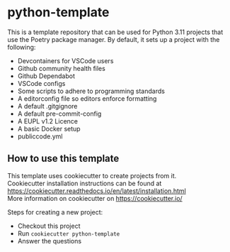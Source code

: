# python-template
This is a template repository that can be used for Python 3.11 projects that use the Poetry package manager.
By default, it sets up a project with the following:

* Devcontainers for VSCode users
* Github community health files
* Github Dependabot
* VSCode configs
* Some scripts to adhere to programming standards
* A editorconfig file so editors enforce formatting
* A default .gitgignore
* A default pre-commit-config
* A EUPL v1.2 Licence
* A basic Docker setup
* publiccode.yml

## How to use this template
This template uses cookiecutter to create projects from it.  
Cookiecutter installation instructions can be found at https://cookiecutter.readthedocs.io/en/latest/installation.html  
More information on cookiecutter on https://cookiecutter.io/

Steps for creating a new project: 
* Checkout this project
* Run ```cookiecutter python-template```
* Answer the questions
